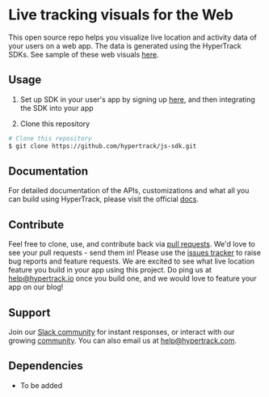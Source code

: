 # Live tracking visuals for the Web

This open source repo helps you visualize live location and activity data of your users on a web app. The data is generated using the HyperTrack SDKs. See sample of these web visuals [here](https://dashboard.hypertrack.com/demo).

## Usage

1. Set up SDK in your user's app by signing up [here](https://www.hypertrack.com/signup?utm_source=github&utm_campaign=js_sdk), and then integrating the SDK into your app

2. Clone this repository
```bash
# Clone this repository
$ git clone https://github.com/hypertrack/js-sdk.git
```

## Documentation
For detailed documentation of the APIs, customizations and what all you can build using HyperTrack, please visit the official [docs](https://docs.hypertrack.com/js-sdk/).

## Contribute
Feel free to clone, use, and contribute back via [pull requests](https://help.github.com/articles/about-pull-requests/). We'd love to see your pull requests - send them in! Please use the [issues tracker](https://github.com/hypertrack/js-sdk/issues) to raise bug reports and feature requests. We are excited to see what live location feature you build in your app using this project. Do ping us at help@hypertrack.io once you build one, and we would love to feature your app on our blog!

## Support
Join our [Slack community](http://slack.hypertrack.com) for instant responses, or interact with our growing [community](https://community.hypertrack.com). You can also email us at help@hypertrack.com.

## Dependencies
* To be added
